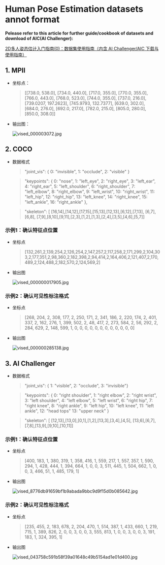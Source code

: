 # Human Pose Estimation datasets annot format

**Pelease refer to this article for further guide/cookbook of datasets and download of AIC(AI Challenger):**

[2D多人姿态估计入门指南(0)：数据集使用指南（内含 AI Challenger/AIC 下载与使用指南）](https://zhuanlan.zhihu.com/p/485949832)

## 1. MPII
+ 坐标点：
  >[[738.0, 538.0], [734.0, 440.0], [717.0, 355.0], [770.0, 355.0],
  >     [766.0, 443.0], [768.0, 523.0], [744.0, 355.0], [737.0, 216.0], 
  >     [739.0207, 197.2623], [745.9793, 132.7377], [639.0, 302.0], 
  >     [684.0, 276.0], [692.0, 217.0], [782.0, 215.0], [805.0, 280.0], 
  >     [850.0, 308.0]]

+ 输出图：

  ![vised_000003072.jpg](MPII/mpii_vised_000003072.jpg)


## 2. COCO
+ 数据格式
    > "joint_vis": { 0: "invisible", 1: "occlude", 2: "visible" }  
    
    > "keypoints": {
            0: "nose",
            1: "left_eye",
            2: "right_eye",
            3: "left_ear",
            4: "right_ear",
            5: "left_shoulder",
            6: "right_shoulder",
            7: "left_elbow",
            8: "right_elbow",
            9: "left_wrist",
            10: "right_wrist",
            11: "left_hip",
            12: "right_hip",
            13: "left_knee",
            14: "right_knee",
            15: "left_ankle",
            16: "right_ankle"
        },
  
  > "skeleton": [
            [16,14],[14,12],[17,15],[15,13],[12,13],[6,12],[7,13], [6,7],[6,8],
            [7,9],[8,10],[9,11],[2,3],[1,2],[1,3],[2,4],[3,5],[4,6],[5,7]]

### 示例1：确认特征点位置
+ 坐标点
    > [132,261,2,139,254,2,126,254,2,147,257,2,117,258,2,171,299,2,104,303,2,177,351,2,98,360,2,182,398,2,94,414,2,164,406,2,121,407,2,170,489,2,124,488,2,182,570,2,124,569,2]

+ 输出图

  ![vised_000000017905.jpg](COCO/coco_vised_000000017905.jpg)


### 示例2：确认可见性标注格式
+ 坐标点
    > [268, 204, 2, 308, 177, 2, 250, 171, 2, 341, 186, 2, 220, 174, 2, 401, 337, 2,
                 162, 276, 1, 399, 502, 2, 48, 417, 2, 273, 584, 2, 56, 292, 2, 284, 629, 2,
                 148, 599, 1, 0, 0, 0, 0, 0, 0, 0, 0, 0, 0, 0, 0]

+ 输出图

  ![vised_000000285138.jpg](COCO/vised_000000285138.jpg)



## 3. AI Challenger
+ 数据格式
    > "joint_vis": { 1: "visible", 2: "occlude", 3: "invisible"}
    
    > "keypoints": { 0: "right shoulder", 1: "right elbow", 2: "right wrist", 3: "left shoulder", 4: "left elbow", 5: "left wrist", 6: "right hip", 7: "right knee", 8: "right ankle", 9: "left hip", 10: "left knee", 11: "left ankle", 12: "head tops" 13: "upper neck" }
  
  > "skeleton": [
            [12,13],[13,0],[0,1],[1,2],[13,3],[3,4],[4,5],
            [13,6],[6,7],[7,8],[13,9],[9,10],[10,11]]

### 示例1：确认特征点位置
+ 坐标点
    > [400, 183, 1, 380, 319, 1, 358, 416, 1, 559, 217, 1, 557, 357, 1, 590, 294, 1,
                                 428, 444, 1, 394, 664, 1, 0, 0, 3, 511, 445, 1, 504, 662, 1, 0, 0, 3, 466, 51, 1,
                                 485, 179, 1]

+ 输出图

  ![vised_8776db91659bf1b9abada9bbc9d9f15d0b085642.jpg](AI%20Challenger/aic_vised_8776db91659bf1b9abada9bbc9d9f15d0b085642.jpg)


### 示例2：确认可见性标注格式
+ 坐标点
    > [235, 455, 2, 183, 678, 2, 204, 470, 1, 514, 387, 1, 433, 660, 1,
                                                     219, 715, 1, 389, 826, 2, 0, 0, 3, 0, 0, 3, 555, 813, 1, 0, 0, 3,
                                                     0, 0, 3, 191, 183, 1, 324, 395, 1]

+ 输出图

  ![vised_043758c591b58f39a01648c49b5154ad1e01d400.jpg](AI%20Challenger/aic_vised_043758c591b58f39a01648c49b5154ad1e01d400.jpg)
